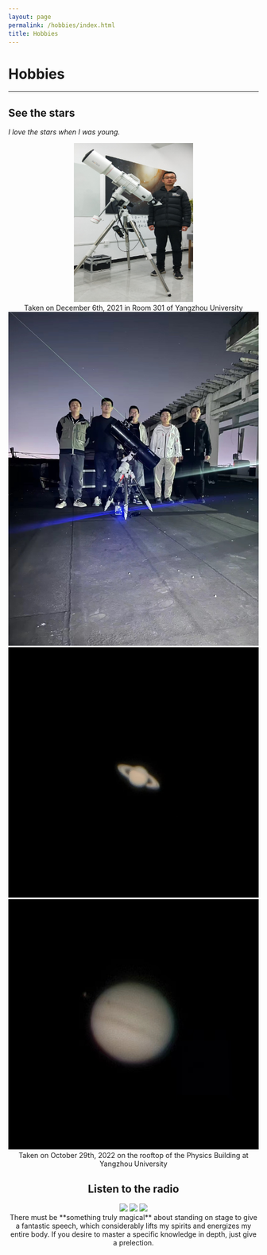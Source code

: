 ```yaml
---
layout: page
permalink: /hobbies/index.html
title: Hobbies
---
```


# Hobbies

<hr>

## See the stars

*I love the stars when I was young.*

<center>
<img src="/images/hobbies/star/star--telescope--1.jpg" width="240" height="320">
<center>

<center>
Taken on December 6th, 2021 in Room 301 of Yangzhou University
<center>
  
<div class="third">
<img src="/images/hobbies/star/star--friends--1.jpg">
<img src="/images/hobbies/star/star--Saturn--1.jpg">
<img src="/images/hobbies/star/star--Jupiter--1.jpg">
</div>

<center>
Taken on October 29th, 2022 on the rooftop of the Physics Building at Yangzhou University
<center>


## Listen to the radio

<div class="third">
<img src="/images/prelection1.JPG">
<img src="/images/speech1.JPG">
<img src="/images/speech3.JPG">
</div>
There must be **something truly magical** about standing on stage to give a fantastic speech, which considerably lifts my spirits and energizes my entire body. If you desire to master a specific knowledge in depth, just give a prelection. 


